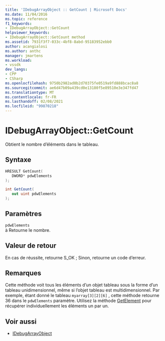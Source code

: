 ```yaml
---
title: 'IDebugArrayObject :: GetCount | Microsoft Docs'
ms.date: 11/04/2016
ms.topic: reference
f1_keywords:
- IDebugArrayObject::GetCount
helpviewer_keywords:
- IDebugArrayObject::GetCount method
ms.assetid: 7931f3f7-033c-4bf8-8abd-95183952ebb0
author: acangialosi
ms.author: anthc
manager: jmartens
ms.workload:
- vssdk
dev_langs:
- CPP
- CSharp
ms.openlocfilehash: 9750b2982ad0b2d70375fe0519a9fd888bcac8a8
ms.sourcegitcommit: ae6d47b09a439cd0e13180f5e89510e3e347fd47
ms.translationtype: MT
ms.contentlocale: fr-FR
ms.lasthandoff: 02/08/2021
ms.locfileid: "99870218"
---
```

# <a name="idebugarrayobjectgetcount"></a>IDebugArrayObject::GetCount
Obtient le nombre d’éléments dans le tableau.

## <a name="syntax"></a>Syntaxe

```cpp
HRESULT GetCount( 
   DWORD* pdwElements
);
```

```csharp
int GetCount(
   out uint pdwElements
);
```

## <a name="parameters"></a>Paramètres
`pdwElements`\
à Retourne le nombre.

## <a name="return-value"></a>Valeur de retour
 En cas de réussite, retourne S_OK ; Sinon, retourne un code d’erreur.

## <a name="remarks"></a>Remarques
 Cette méthode voit tous les éléments d’un objet tableau sous la forme d’un tableau unidimensionnel, même si l’objet tableau est multidimensionnel. Par exemple, étant donné le tableau `myarray[3][2][6]` , cette méthode retourne 36 dans le `pdwElements` paramètre. Utilisez la méthode [GetElement](../../../extensibility/debugger/reference/idebugarrayobject-getelement.md) pour récupérer individuellement les éléments un par un.

## <a name="see-also"></a>Voir aussi
- [IDebugArrayObject](../../../extensibility/debugger/reference/idebugarrayobject.md)
